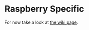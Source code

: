 # Raspberry Specific

For now take a look at [the wiki page](https://github.com/MichMich/MagicMirror/wiki/Configuring-the-Raspberry-Pi).
